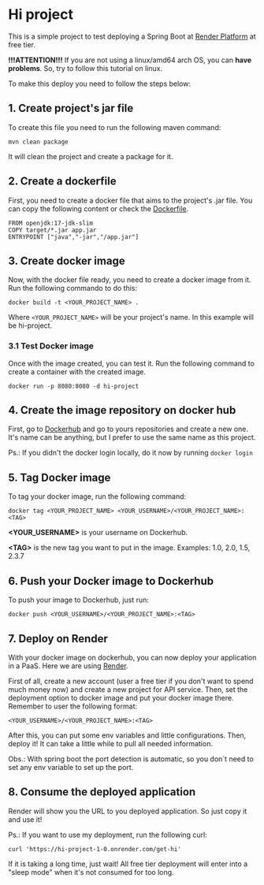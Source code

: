 # Hi project

This is a simple project to test deploying a Spring Boot at [Render Platform](https://render.com/) at free tier.

**!!!ATTENTION!!!** If you are not using a linux/amd64 arch OS, you can **have problems**. So, try to follow this 
tutorial on linux.

To make this deploy you need to follow the steps below:

## **1. Create project's jar file**

To create this file you need to run the following maven command:

`mvn clean package`

It will clean the project and create a package for it.

## **2. Create a dockerfile**

First, you need to create a docker file that aims to the project's .jar file. You can copy the following content or 
check the [Dockerfile](./Dockerfile).

```
FROM openjdk:17-jdk-slim
COPY target/*.jar app.jar
ENTRYPOINT ["java","-jar","/app.jar"]
```

## **3. Create docker image**

Now, with the docker file ready, you need to create a docker image from it. Run the following commando to do this:

`docker build -t <YOUR_PROJECT_NAME> .`

Where `<YOUR_PROJECT_NAME>` will be your project's name. In this example will be hi-project.


### **3.1 Test Docker image**
Once with the image created, you can test it. Run the following command to create a container with the created image.

`docker run -p 8080:8080 -d hi-project`

## **4. Create the image repository on docker hub**
First, go to [Dockerhub](https://hub.docker.com/) and go to yours repositories and create a new one. It's name can be 
anything, but I prefer to use the same name as this project.

Ps.: If you didn't the docker login locally, do it now by running `docker login`

## **5. Tag Docker image**
To tag your docker image, run the following command:

`docker tag <YOUR_PROJECT_NAME> <YOUR_USERNAME>/<YOUR_PROJECT_NAME>:<TAG>`

**<YOUR_USERNAME>** is your username on Dockerhub.

**\<TAG>** is the new tag you want to put in the image. Examples: 1.0, 2.0, 1.5, 2.3.7

## **6. Push your Docker image to Dockerhub**
To push your image to Dockerhub, just run:

`docker push <YOUR_USERNAME>/<YOUR_PROJECT_NAME>:<TAG>`

## **7. Deploy on Render**
With your docker image on dockerhub, you can now deploy your application in a PaaS. Here we are using 
[Render](https://render.com/).

First of all, create a new account (user a free tier if you don't want to spend much money now) and create a new project
for API service. Then, set the deployment option to docker image and put your docker image there.
Remember to user the following format:

`<YOUR_USERNAME>/<YOUR_PROJECT_NAME>:<TAG>`

After this, you can put some env variables and little configurations. Then, deploy it! It can take a little while to 
pull all needed information.

Obs.: With spring boot the port detection is automatic, so you don´t need to set any env variable to set up the port.

## **8. Consume the deployed application**
Render will show you the URL to you deployed application. So just copy it and use it!

Ps.: If you want to use my deployment, run the following curl:

`curl 'https://hi-project-1-0.onrender.com/get-hi'`

If it is taking a long time, just wait! All free tier deployment will enter into a "sleep mode" when it's not consumed 
for too long. 